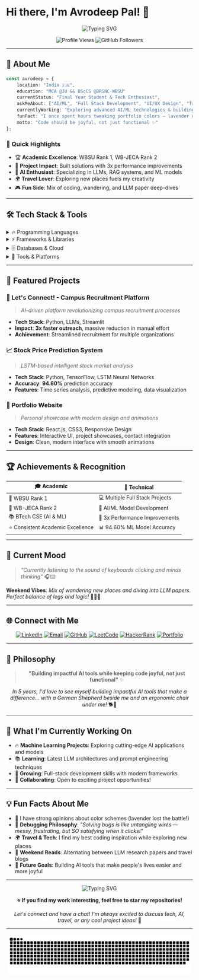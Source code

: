 # Hi there, I'm Avrodeep Pal! 👋

<div align="center">
  
![Typing SVG](https://readme-typing-svg.herokuapp.com?font=Fira+Code&size=30&pause=1000&color=00D9FF&center=true&vCenter=true&width=600&lines=Hi+there%2C+I%27m+Avrodeep+Pal!+%F0%9F%91%8B;Computer+Science+%2B+AI%2FML+Student;Full+Stack+Developer+%26+AI+Enthusiast;Building+the+Future+with+Code!)

<p align="center">
  <img src="https://komarev.com/ghpvc/?username=AvrodeepPal&label=Profile%20views&color=0e75b6&style=flat" alt="Profile Views" />
  <img src="https://img.shields.io/github/followers/AvrodeepPal?label=Followers&style=social" alt="GitHub Followers" />
</p>
  
</div>

---

## 🎯 About Me

```typescript
const avrodeep = {
    location: "India 🇮🇳",
    education: "MCA @JU && BScCS @BRSNC-WBSU"
    currentStatus: "Final Year Student & Tech Enthusiast",
    askMeAbout: ["AI/ML", "Full Stack Development", "UI/UX Design", "Travel Stories"],
    currentlyWorking: "Exploring advanced AI/ML technologies & building innovative solutions",
    funFact: "I once spent hours tweaking portfolio colors — lavender didn't win! 🎨",
    motto: "Code should be joyful, not just functional ✨"
};
```

### 🌟 Quick Highlights
- 🏆 **Academic Excellence**: WBSU Rank 1, WB-JECA Rank 2
- 🚀 **Project Impact**: Built solutions with 3x performance improvements
- 🎯 **AI Enthusiast**: Specializing in LLMs, RAG systems, and ML models
- 🌍 **Travel Lover**: Exploring new places fuels my creativity
- 🎮 **Fun Side**: Mix of coding, wandering, and LLM paper deep-dives

---

## 🛠️ Tech Stack & Tools

<details>
<summary>🔥 Programming Languages</summary>

![Python](https://img.shields.io/badge/Python-3776AB?style=for-the-badge&logo=python&logoColor=white)
![JavaScript](https://img.shields.io/badge/JavaScript-F7DF1E?style=for-the-badge&logo=javascript&logoColor=black)
![Java](https://img.shields.io/badge/Java-ED8B00?style=for-the-badge&logo=java&logoColor=white)
![C++](https://img.shields.io/badge/C++-00599C?style=for-the-badge&logo=c%2B%2B&logoColor=white)
![HTML5](https://img.shields.io/badge/HTML5-E34F26?style=for-the-badge&logo=html5&logoColor=white)
![CSS3](https://img.shields.io/badge/CSS3-1572B6?style=for-the-badge&logo=css3&logoColor=white)

</details>

<details>
<summary>⚡ Frameworks & Libraries</summary>

![React](https://img.shields.io/badge/React-20232A?style=for-the-badge&logo=react&logoColor=61DAFB)
![Node.js](https://img.shields.io/badge/Node.js-43853D?style=for-the-badge&logo=node.js&logoColor=white)
![Express.js](https://img.shields.io/badge/Express.js-404D59?style=for-the-badge&logo=express&logoColor=white)
![Spring Boot](https://img.shields.io/badge/Spring_Boot-F2F4F9?style=for-the-badge&logo=spring-boot)
![FastAPI](https://img.shields.io/badge/FastAPI-005571?style=for-the-badge&logo=fastapi)
![Streamlit](https://img.shields.io/badge/Streamlit-FF4B4B?style=for-the-badge&logo=streamlit&logoColor=white)
![TensorFlow](https://img.shields.io/badge/TensorFlow-FF6F00?style=for-the-badge&logo=tensorflow&logoColor=white)
![PyTorch](https://img.shields.io/badge/PyTorch-EE4C2C?style=for-the-badge&logo=pytorch&logoColor=white)

</details>

<details>
<summary>🗄️ Databases & Cloud</summary>

![MongoDB](https://img.shields.io/badge/MongoDB-4EA94B?style=for-the-badge&logo=mongodb&logoColor=white)
![MySQL](https://img.shields.io/badge/MySQL-00000F?style=for-the-badge&logo=mysql&logoColor=white)
![PostgreSQL](https://img.shields.io/badge/PostgreSQL-316192?style=for-the-badge&logo=postgresql&logoColor=white)
![Pinecone](https://img.shields.io/badge/Pinecone-000000?style=for-the-badge&logo=pinecone&logoColor=white)
![Google Cloud](https://img.shields.io/badge/Google_Cloud-4285F4?style=for-the-badge&logo=google-cloud&logoColor=white)
![Vercel](https://img.shields.io/badge/Vercel-000000?style=for-the-badge&logo=vercel&logoColor=white)

</details>

<details>
<summary>🔧 Tools & Platforms</summary>

![Git](https://img.shields.io/badge/Git-F05032?style=for-the-badge&logo=git&logoColor=white)
![VS Code](https://img.shields.io/badge/Visual_Studio_Code-0078D4?style=for-the-badge&logo=visual%20studio%20code&logoColor=white)
![Figma](https://img.shields.io/badge/Figma-F24E1E?style=for-the-badge&logo=figma&logoColor=white)
![Google Colab](https://img.shields.io/badge/Colab-F9AB00?style=for-the-badge&logo=googlecolab&color=525252)
![Jupyter](https://img.shields.io/badge/Jupyter-F37626.svg?&style=for-the-badge&logo=Jupyter&logoColor=white)

</details>

---

## 🚀 Featured Projects

### 🎯 Let's Connect! - Campus Recruitment Platform
> *AI-driven platform revolutionizing campus recruitment processes*
- **Tech Stack**: Python, LLMs, Streamlit
- **Impact**: **3x faster outreach**, massive reduction in manual effort
- **Achievement**: Streamlined recruitment for multiple organizations

### 📈 Stock Price Prediction System
> *LSTM-based intelligent stock market analysis*
- **Tech Stack**: Python, TensorFlow, LSTM Neural Networks
- **Accuracy**: **94.60%** prediction accuracy
- **Features**: Time series analysis, predictive modeling, data visualization

### 🎨 Portfolio Website
> *Personal showcase with modern design and animations*
- **Tech Stack**: React.js, CSS3, Responsive Design
- **Features**: Interactive UI, project showcases, contact integration
- **Design**: Clean, modern interface with smooth animations

---

## 🏆 Achievements & Recognition

| 🎓 **Academic** | 🏅 **Technical** |
|---|---|
| 🥇 WBSU Rank 1 | 💻 Multiple Full Stack Projects |
| 🥈 WB-JECA Rank 2 | 🤖 AI/ML Model Development |
| 📚 BTech CSE (AI & ML) | 🚀 3x Performance Improvements |
| ⭐ Consistent Academic Excellence | 📊 94.60% ML Model Accuracy |

---

## 🎵 Current Mood

> *"Currently listening to the sound of keyboards clicking and minds thinking"* 🎧⌨️

**Weekend Vibes**: *Mix of wandering new places and diving into LLM papers. Perfect balance of legs and logic!* 🚶‍♂️📄

---

## 🌐 Connect with Me

<div align="center">

[![LinkedIn](https://img.shields.io/badge/LinkedIn-0077B5?style=for-the-badge&logo=linkedin&logoColor=white)](https://www.linkedin.com/in/avrodeep-pal)
[![Email](https://img.shields.io/badge/Email-D14836?style=for-the-badge&logo=gmail&logoColor=white)](mailto:avrodeeppal@email.com)
[![GitHub](https://img.shields.io/badge/GitHub-100000?style=for-the-badge&logo=github&logoColor=white)](https://github.com/AvrodeepPal)
[![LeetCode](https://img.shields.io/badge/LeetCode-FFA116?style=for-the-badge&logo=leetcode&logoColor=black)](https://leetcode.com/AvrodeepPal)
[![HackerRank](https://img.shields.io/badge/HackerRank-2EC866?style=for-the-badge&logo=hackerrank&logoColor=white)](https://hackerrank.com/AvrodeepPal)
[![Portfolio](https://img.shields.io/badge/Portfolio-FF5722?style=for-the-badge&logo=web&logoColor=white)](https://avrodeeppal.dev)

</div>

---

## 💭 Philosophy

<div align="center">

> **"Building impactful AI tools while keeping code joyful, not just functional"** ✨

*In 5 years, I'd love to see myself building impactful AI tools that make a difference... with a German Shepherd beside me and an ergonomic chair under me!* 🐕💺

</div>

---

## 🎯 What I'm Currently Working On

- 🔥 **Machine Learning Projects**: Exploring cutting-edge AI applications and models
- 📚 **Learning**: Latest LLM architectures and prompt engineering techniques
- 🌱 **Growing**: Full-stack development skills with modern frameworks
- 🤝 **Collaborating**: Open to exciting project opportunities!

---

## 💡 Fun Facts About Me

- 🎨 I have strong opinions about color schemes (lavender lost the battle!)
- 🐛 **Debugging Philosophy**: *"Solving bugs is like untangling wires — messy, frustrating, but SO satisfying when it clicks!"*
- 🌍 **Travel & Tech**: I find my best coding inspiration while exploring new places
- 📖 **Weekend Reads**: Alternating between LLM research papers and travel blogs
- 🎯 **Future Goals**: Building AI tools that make people's lives easier and more joyful

---

<div align="center">
  
![Typing SVG](https://readme-typing-svg.herokuapp.com?font=Fira+Code&size=20&pause=1000&color=00D9FF&center=true&vCenter=true&width=600&lines=Thanks+for+visiting+my+profile!+%F0%9F%98%8A;Let%27s+connect+and+build+something+amazing!;Always+open+to+interesting+conversations!)

**⭐ If you find my work interesting, feel free to star my repositories!**

*Let's connect and have a chat! I'm always excited to discuss tech, AI, travel, or any cool project ideas!* 💬

</div>

---

<div align="center">
  <img src="https://raw.githubusercontent.com/Platane/snk/output/github-contribution-grid-snake.svg" alt="Snake Game" />
</div>
